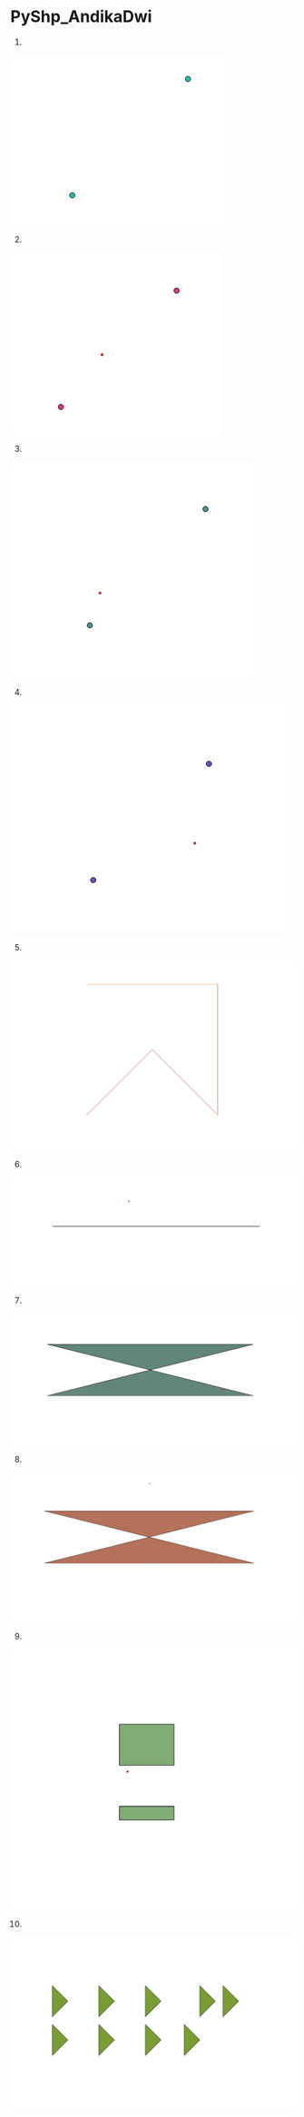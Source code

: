 # PyShp_AndikaDwi

1.
![1](https://github.com/dikadwi/PyShp_AndikaDwi/blob/master/Hasil/soal1.jpg)

2.
![2](https://github.com/dikadwi/PyShp_AndikaDwi/blob/master/Hasil/soal2.jpg)

3.
![3](https://github.com/dikadwi/PyShp_AndikaDwi/blob/master/Hasil/soal3.jpg)

4.
![4](https://github.com/dikadwi/PyShp_AndikaDwi/blob/master/Hasil/soal4.jpg)

5.
![5](https://github.com/dikadwi/PyShp_AndikaDwi/blob/master/Hasil/soal5.jpg)

6.
![6](https://github.com/dikadwi/PyShp_AndikaDwi/blob/master/Hasil/soal6.jpg)

7.
![7](https://github.com/dikadwi/PyShp_AndikaDwi/blob/master/Hasil/soal7.jpg)

8.
![8](https://github.com/dikadwi/PyShp_AndikaDwi/blob/master/Hasil/soal8.jpg)

9.
![9](https://github.com/dikadwi/PyShp_AndikaDwi/blob/master/Hasil/soal9.jpg)

10.
![10](https://github.com/dikadwi/PyShp_AndikaDwi/blob/master/Hasil/soal10.jpg)
